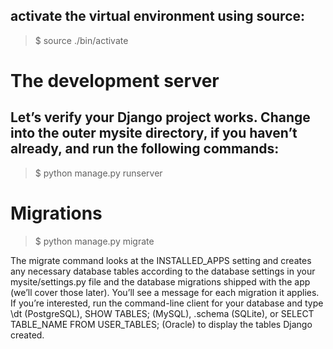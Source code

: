 ## activate the virtual environment using source:

>$  source ./bin/activate

# The development server

## Let’s verify your Django project works. Change into the outer mysite directory, if you haven’t already, and run the following commands:

>$  python manage.py runserver

# Migrations

>$   python manage.py migrate

The migrate command looks at the INSTALLED_APPS setting and creates any necessary database tables according to the database settings in your mysite/settings.py file and the database migrations shipped with the app (we’ll cover those later). You’ll see a message for each migration it applies. If you’re interested, run the command-line client for your database and type \dt (PostgreSQL), SHOW TABLES; (MySQL), .schema (SQLite), or SELECT TABLE_NAME FROM USER_TABLES; (Oracle) to display the tables Django created.



